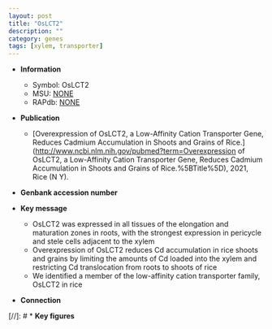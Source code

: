 ```yaml
---
layout: post
title: "OsLCT2"
description: ""
category: genes
tags: [xylem, transporter]
---
```


* **Information**  
    + Symbol: OsLCT2  
    + MSU: [NONE](http://rice.uga.edu/cgi-bin/ORF_infopage.cgi?orf=NONE)  
    + RAPdb: [NONE](https://rapdb.dna.affrc.go.jp/locus/?name=NONE)  

* **Publication**  
    + [Overexpression of OsLCT2, a Low-Affinity Cation Transporter Gene, Reduces Cadmium Accumulation in Shoots and Grains of Rice.](http://www.ncbi.nlm.nih.gov/pubmed?term=Overexpression of OsLCT2, a Low-Affinity Cation Transporter Gene, Reduces Cadmium Accumulation in Shoots and Grains of Rice.%5BTitle%5D), 2021, Rice (N Y).

* **Genbank accession number**  

* **Key message**  
    + OsLCT2 was expressed in all tissues of the elongation and maturation zones in roots, with the strongest expression in pericycle and stele cells adjacent to the xylem
    + Overexpression of OsLCT2 reduces Cd accumulation in rice shoots and grains by limiting the amounts of Cd loaded into the xylem and restricting Cd translocation from roots to shoots of rice
    + We identified a member of the low-affinity cation transporter family, OsLCT2 in rice

* **Connection**  

[//]: # * **Key figures**  


